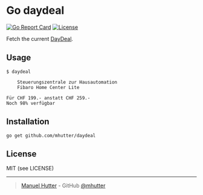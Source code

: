 # Go daydeal

[![Go Report Card](https://goreportcard.com/badge/github.com/mhutter/daydeal)](https://goreportcard.com/report/github.com/mhutter/daydeal)
[![License](https://img.shields.io/badge/License-MIT-blue.svg)](https://opensource.org/licenses/MIT)

Fetch the current [DayDeal](https://www.daydeal.ch/).

## Usage

    $ daydeal

        Steuerungszentrale zur Hausautomation
        Fibaro Home Center Lite

    Für CHF 199.- anstatt CHF 259.-
    Noch 98% verfügbar


## Installation

    go get github.com/mhutter/daydeal


## License

MIT (see LICENSE)

---

> [Manuel Hutter](https://hutter.io) - GitHub [@mhutter](https://github.com)
